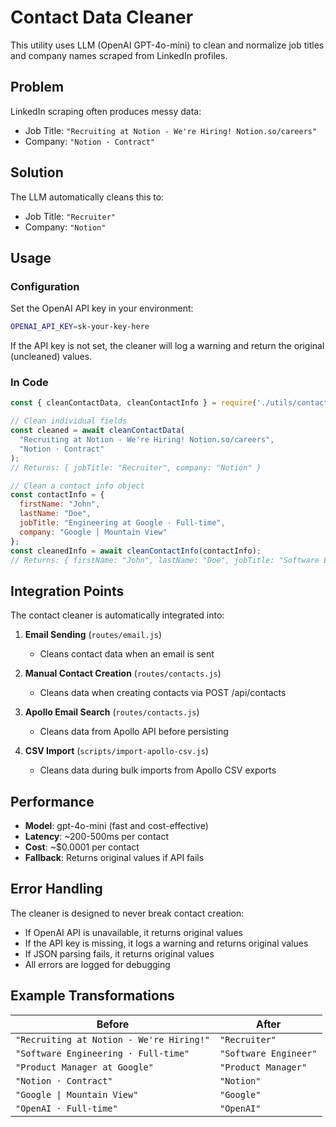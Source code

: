 # Contact Data Cleaner

This utility uses LLM (OpenAI GPT-4o-mini) to clean and normalize job titles and company names scraped from LinkedIn profiles.

## Problem

LinkedIn scraping often produces messy data:
- Job Title: `"Recruiting at Notion - We're Hiring! Notion.so/careers"`
- Company: `"Notion · Contract"`

## Solution

The LLM automatically cleans this to:
- Job Title: `"Recruiter"`
- Company: `"Notion"`

## Usage

### Configuration

Set the OpenAI API key in your environment:
```bash
OPENAI_API_KEY=sk-your-key-here
```

If the API key is not set, the cleaner will log a warning and return the original (uncleaned) values.

### In Code

```javascript
const { cleanContactData, cleanContactInfo } = require('./utils/contact-cleaner');

// Clean individual fields
const cleaned = await cleanContactData(
  "Recruiting at Notion - We're Hiring! Notion.so/careers",
  "Notion · Contract"
);
// Returns: { jobTitle: "Recruiter", company: "Notion" }

// Clean a contact info object
const contactInfo = {
  firstName: "John",
  lastName: "Doe",
  jobTitle: "Engineering at Google · Full-time",
  company: "Google | Mountain View"
};
const cleanedInfo = await cleanContactInfo(contactInfo);
// Returns: { firstName: "John", lastName: "Doe", jobTitle: "Software Engineer", company: "Google" }
```

## Integration Points

The contact cleaner is automatically integrated into:

1. **Email Sending** (`routes/email.js`)
   - Cleans contact data when an email is sent

2. **Manual Contact Creation** (`routes/contacts.js`)
   - Cleans data when creating contacts via POST /api/contacts

3. **Apollo Email Search** (`routes/contacts.js`)
   - Cleans data from Apollo API before persisting

4. **CSV Import** (`scripts/import-apollo-csv.js`)
   - Cleans data during bulk imports from Apollo CSV exports

## Performance

- **Model**: gpt-4o-mini (fast and cost-effective)
- **Latency**: ~200-500ms per contact
- **Cost**: ~$0.0001 per contact
- **Fallback**: Returns original values if API fails

## Error Handling

The cleaner is designed to never break contact creation:
- If OpenAI API is unavailable, it returns original values
- If the API key is missing, it logs a warning and returns original values
- If JSON parsing fails, it returns original values
- All errors are logged for debugging

## Example Transformations

| Before | After |
|--------|-------|
| `"Recruiting at Notion - We're Hiring!"` | `"Recruiter"` |
| `"Software Engineering · Full-time"` | `"Software Engineer"` |
| `"Product Manager at Google"` | `"Product Manager"` |
| `"Notion · Contract"` | `"Notion"` |
| `"Google \| Mountain View"` | `"Google"` |
| `"OpenAI · Full-time"` | `"OpenAI"` |

